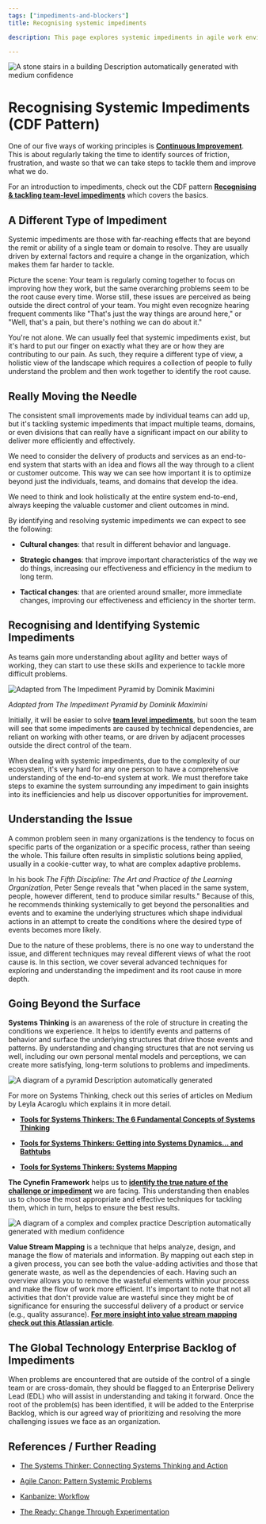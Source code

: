 ```yaml
---
tags: ["impediments-and-blockers"]
title: Recognising systemic impediments

description: This page explores systemic impediments in agile work environments, emphasizing the need for a holistic approach to problem-solving beyond individual teams. It discusses the importance of systems thinking, the Cynefin Framework, and value stream mapping to identify and tackle challenges for more effective product delivery.

---
```


![A stone stairs in a building Description automatically generated with medium confidence](Recognising%20systemic%20impediments_media/media/image1.jpeg)

# Recognising Systemic Impediments (CDF Pattern)



One of our five ways of working principles is [**Continuous Improvement**](https://schroders365eur.sharepoint.com/sites/myschroders/content/Pages/CorporatePages/cA5DcI8h54ye17yXUNla6w/d88bc27f-dd37-4d04-878e-c46efea9d098.aspx). This is about regularly taking the time to identify sources of friction, frustration, and waste so that we can take steps to tackle them and improve what we do.

For an introduction to impediments, check out the CDF pattern [**Recognising & tackling team-level impediments**](https://schroders365eur.sharepoint.com/sites/myschroders/content/Pages/CorporatePages/J2yM0atCqqk8E6VdblTQ/b7321862-7a74-40ed-85db-f048e751b21b.aspx) which covers the basics.

## A Different Type of Impediment

Systemic impediments are those with far-reaching effects that are beyond the remit or ability of a single team or domain to resolve. They are usually driven by external factors and require a change in the organization, which makes them far harder to tackle.

Picture the scene: Your team is regularly coming together to focus on improving how they work, but the same overarching problems seem to be the root cause every time. Worse still, these issues are perceived as being outside the direct control of your team. You might even recognize hearing frequent comments like "That's just the way things are around here," or "Well, that's a pain, but there's nothing we can do about it."

You're not alone. We can usually feel that systemic impediments exist, but it's hard to put our finger on exactly what they are or how they are contributing to our pain. As such, they require a different type of view, a holistic view of the landscape which requires a collection of people to fully understand the problem and then work together to identify the root cause.

## Really Moving the Needle

The consistent small improvements made by individual teams can add up, but it's tackling systemic impediments that impact multiple teams, domains, or even divisions that can really have a significant impact on our ability to deliver more efficiently and effectively.

We need to consider the delivery of products and services as an end-to-end system that starts with an idea and flows all the way through to a client or customer outcome. This way we can see how important it is to optimize beyond just the individuals, teams, and domains that develop the idea.

We need to think and look holistically at the entire system end-to-end, always keeping the valuable customer and client outcomes in mind.

By identifying and resolving systemic impediments we can expect to see the following:

- **Cultural changes**: that result in different behavior and language.

- **Strategic changes**: that improve important characteristics of the way we do things, increasing our effectiveness and efficiency in the medium to long term.

- **Tactical changes**: that are oriented around smaller, more immediate changes, improving our effectiveness and efficiency in the shorter term.

## Recognising and Identifying Systemic Impediments

As teams gain more understanding about agility and better ways of working, they can start to use these skills and experience to tackle more difficult problems.

![Adapted from The Impediment Pyramid by Dominik Maximini](Recognising%20systemic%20impediments_media/media/image2.png)

*Adapted from The Impediment Pyramid by Dominik Maximini*

Initially, it will be easier to solve [**team level impediments**](https://schroders365eur.sharepoint.com/sites/myschroders/content/Pages/CorporatePages/J2yM0atCqqk8E6VdblTQ/b7321862-7a74-40ed-85db-f048e751b21b.aspx), but soon the team will see that some impediments are caused by technical dependencies, are reliant on working with other teams, or are driven by adjacent processes outside the direct control of the team.

When dealing with systemic impediments, due to the complexity of our ecosystem, it's very hard for any one person to have a comprehensive understanding of the end-to-end system at work. We must therefore take steps to examine the system surrounding any impediment to gain insights into its inefficiencies and help us discover opportunities for improvement.

## Understanding the Issue

A common problem seen in many organizations is the tendency to focus on specific parts of the organization or a specific process, rather than seeing the whole. This failure often results in simplistic solutions being applied, usually in a cookie-cutter way, to what are complex adaptive problems.

In his book *The Fifth Discipline: The Art and Practice of the Learning Organization*, Peter Senge reveals that "when placed in the same system, people, however different, tend to produce similar results." Because of this, he recommends thinking systemically to get beyond the personalities and events and to examine the underlying structures which shape individual actions in an attempt to create the conditions where the desired type of events becomes more likely.

Due to the nature of these problems, there is no one way to understand the issue, and different techniques may reveal different views of what the root cause is. In this section, we cover several advanced techniques for exploring and understanding the impediment and its root cause in more depth.

## Going Beyond the Surface

**Systems Thinking** is an awareness of the role of structure in creating the conditions we experience. It helps to identify events and patterns of behavior and surface the underlying structures that drive those events and patterns. By understanding and changing structures that are not serving us well, including our own personal mental models and perceptions, we can create more satisfying, long-term solutions to problems and impediments.

![A diagram of a pyramid Description automatically generated](Recognising%20systemic%20impediments_media/media/image3.jpeg)

For more on Systems Thinking, check out this series of articles on Medium by Leyla Acaroglu which explains it in more detail.

- [**Tools for Systems Thinkers: The 6 Fundamental Concepts of Systems Thinking**](https://medium.com/disruptive-design/tools-for-systems-thinkers-the-6-fundamental-concepts-of-systems-thinking-379cdac3dc6a)

- [**Tools for Systems Thinkers: Getting into Systems Dynamics... and Bathtubs**](https://medium.com/disruptive-design/tools-for-systems-thinkers-getting-into-systems-dynamics-and-bathtubs-1f961f7c4073)

- [**Tools for Systems Thinkers: Systems Mapping**](https://medium.com/disruptive-design/tools-for-systems-thinkers-systems-mapping-2db5cf30ab3a)

**The Cynefin Framework** helps us to [**identify the true nature of the challenge or impediment**](https://schroders365eur.sharepoint.com/sites/myschroders/content/Pages/CorporatePages/cA5DcI8h54ye17yXUNla6w/b36805f8-cf48-47ce-a831-c885989289d1.aspx) we are facing. This understanding then enables us to choose the most appropriate and effective techniques for tackling them, which in turn, helps to ensure the best results.

![A diagram of a complex and complex practice Description automatically generated with medium confidence](Recognising%20systemic%20impediments_media/media/image4.png)

**Value Stream Mapping** is a technique that helps analyze, design, and manage the flow of materials and information. By mapping out each step in a given process, you can see both the value-adding activities and those that generate waste, as well as the dependencies of each. Having such an overview allows you to remove the wasteful elements within your process and make the flow of work more efficient. It's important to note that not all activities that don't provide value are wasteful since they might be of significance for ensuring the successful delivery of a product or service (e.g., quality assurance). [**For more insight into value stream mapping check out this Atlassian article**](https://www.atlassian.com/continuous-delivery/principles/value-stream-mapping).

## The Global Technology Enterprise Backlog of Impediments

When problems are encountered that are outside of the control of a single team or are cross-domain, they should be flagged to an Enterprise Delivery Lead (EDL) who will assist in understanding and taking it forward. Once the root of the problem(s) has been identified, it will be added to the Enterprise Backlog, which is our agreed way of prioritizing and resolving the more challenging issues we face as an organization.

## References / Further Reading

- [The Systems Thinker: Connecting Systems Thinking and Action](https://thesystemsthinker.com/connecting-systems-thinking-and-action/)

- [Agile Canon: Pattern Systemic Problems](https://agilecanon.com/pattern-systemic-problems/)

- [Kanbanize: Workflow](https://kanbanize.com/agile/project-management/workflow)

- [The Ready: Change Through Experimentation](https://medium.com/the-ready/change-through-experimentation-978429cb99fa)


